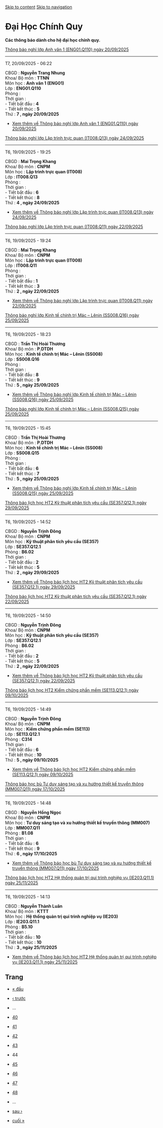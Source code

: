 [Skip to content](https://daa.uit.edu.vn/thongbaochinhquy?page=43#main)
 [Skip to navigation](https://daa.uit.edu.vn/thongbaochinhquy?page=43#main-nav)

Đại Học Chính Quy
=================

**Các thông báo dành cho hệ đại học chính quy.**

[Thông báo nghỉ lớp Anh văn 1 (ENG01.Q110) ngày 20/09/2025](https://daa.uit.edu.vn/node/36480)

-----------------------------------------------------------------------------------------------

T7, 20/09/2025 - 06:22

CBGD : **Nguyễn Trang Nhung**  
Khoa/ Bộ môn : **TTNN**  
Môn học : **Anh văn 1 (ENG01)**  
Lớp : **ENG01.Q110**  
Phòng :  
Thời gian :  
\- Tiết bắt đầu : **4**  
\- Tiết kết thúc : **5**  
Thứ : **7 , ngày 20/09/2025**

*   [Xem thêm về Thông báo nghỉ lớp Anh văn 1 (ENG01.Q110) ngày 20/09/2025](https://daa.uit.edu.vn/node/36480 "Thông báo nghỉ lớp Anh văn 1 (ENG01.Q110) ngày 20/09/2025")
    

[Thông báo nghỉ lớp Lập trình trực quan (IT008.Q13) ngày 24/09/2025](https://daa.uit.edu.vn/node/36479)

--------------------------------------------------------------------------------------------------------

T6, 19/09/2025 - 19:25

CBGD : **Mai Trọng Khang**  
Khoa/ Bộ môn : **CNPM**  
Môn học : **Lập trình trực quan (IT008)**  
Lớp : **IT008.Q13**  
Phòng :  
Thời gian :  
\- Tiết bắt đầu : **6**  
\- Tiết kết thúc : **8**  
Thứ : **4 , ngày 24/09/2025**

*   [Xem thêm về Thông báo nghỉ lớp Lập trình trực quan (IT008.Q13) ngày 24/09/2025](https://daa.uit.edu.vn/node/36479 "Thông báo nghỉ lớp Lập trình trực quan (IT008.Q13) ngày 24/09/2025")
    

[Thông báo nghỉ lớp Lập trình trực quan (IT008.Q11) ngày 22/09/2025](https://daa.uit.edu.vn/node/36478)

--------------------------------------------------------------------------------------------------------

T6, 19/09/2025 - 19:24

CBGD : **Mai Trọng Khang**  
Khoa/ Bộ môn : **CNPM**  
Môn học : **Lập trình trực quan (IT008)**  
Lớp : **IT008.Q11**  
Phòng :  
Thời gian :  
\- Tiết bắt đầu : **1**  
\- Tiết kết thúc : **3**  
Thứ : **2 , ngày 22/09/2025**

*   [Xem thêm về Thông báo nghỉ lớp Lập trình trực quan (IT008.Q11) ngày 22/09/2025](https://daa.uit.edu.vn/node/36478 "Thông báo nghỉ lớp Lập trình trực quan (IT008.Q11) ngày 22/09/2025")
    

[Thông báo nghỉ lớp Kinh tế chính trị Mác – Lênin (SS008.Q16) ngày 25/09/2025](https://daa.uit.edu.vn/node/36477)

------------------------------------------------------------------------------------------------------------------

T6, 19/09/2025 - 18:23

CBGD : **Trần Thị Hoài Thương**  
Khoa/ Bộ môn : **P.DTDH**  
Môn học : **Kinh tế chính trị Mác – Lênin (SS008)**  
Lớp : **SS008.Q16**  
Phòng :  
Thời gian :  
\- Tiết bắt đầu : **8**  
\- Tiết kết thúc : **9**  
Thứ : **5 , ngày 25/09/2025**

*   [Xem thêm về Thông báo nghỉ lớp Kinh tế chính trị Mác – Lênin (SS008.Q16) ngày 25/09/2025](https://daa.uit.edu.vn/node/36477 "Thông báo nghỉ lớp Kinh tế chính trị Mác – Lênin (SS008.Q16) ngày 25/09/2025")
    

[Thông báo nghỉ lớp Kinh tế chính trị Mác – Lênin (SS008.Q15) ngày 25/09/2025](https://daa.uit.edu.vn/node/36476)

------------------------------------------------------------------------------------------------------------------

T6, 19/09/2025 - 15:45

CBGD : **Trần Thị Hoài Thương**  
Khoa/ Bộ môn : **P.DTDH**  
Môn học : **Kinh tế chính trị Mác – Lênin (SS008)**  
Lớp : **SS008.Q15**  
Phòng :  
Thời gian :  
\- Tiết bắt đầu : **6**  
\- Tiết kết thúc : **7**  
Thứ : **5 , ngày 25/09/2025**

*   [Xem thêm về Thông báo nghỉ lớp Kinh tế chính trị Mác – Lênin (SS008.Q15) ngày 25/09/2025](https://daa.uit.edu.vn/node/36476 "Thông báo nghỉ lớp Kinh tế chính trị Mác – Lênin (SS008.Q15) ngày 25/09/2025")
    

[Thông báo lịch học HT2 Kỹ thuật phân tích yêu cầu (SE357.Q12.1) ngày 29/09/2025](https://daa.uit.edu.vn/node/36475)

---------------------------------------------------------------------------------------------------------------------

T6, 19/09/2025 - 14:52

CBGD : **Nguyễn Trịnh Đông**  
Khoa/ Bộ môn : **CNPM**  
Môn học : **Kỹ thuật phân tích yêu cầu (SE357)**  
Lớp : **SE357.Q12.1**  
Phòng : **B6.02**  
Thời gian :  
\- Tiết bắt đầu : **2**  
\- Tiết kết thúc : **5**  
Thứ : **2 , ngày 29/09/2025**

*   [Xem thêm về Thông báo lịch học HT2 Kỹ thuật phân tích yêu cầu (SE357.Q12.1) ngày 29/09/2025](https://daa.uit.edu.vn/node/36475 "Thông báo lịch học HT2 Kỹ thuật phân tích yêu cầu (SE357.Q12.1) ngày 29/09/2025")
    

[Thông báo lịch học HT2 Kỹ thuật phân tích yêu cầu (SE357.Q12.1) ngày 22/09/2025](https://daa.uit.edu.vn/node/36474)

---------------------------------------------------------------------------------------------------------------------

T6, 19/09/2025 - 14:50

CBGD : **Nguyễn Trịnh Đông**  
Khoa/ Bộ môn : **CNPM**  
Môn học : **Kỹ thuật phân tích yêu cầu (SE357)**  
Lớp : **SE357.Q12.1**  
Phòng : **B6.02**  
Thời gian :  
\- Tiết bắt đầu : **2**  
\- Tiết kết thúc : **5**  
Thứ : **2 , ngày 22/09/2025**

*   [Xem thêm về Thông báo lịch học HT2 Kỹ thuật phân tích yêu cầu (SE357.Q12.1) ngày 22/09/2025](https://daa.uit.edu.vn/node/36474 "Thông báo lịch học HT2 Kỹ thuật phân tích yêu cầu (SE357.Q12.1) ngày 22/09/2025")
    

[Thông báo lịch học HT2 Kiểm chứng phần mềm (SE113.Q12.1) ngày 09/10/2025](https://daa.uit.edu.vn/node/36473)

------------------------------------------------------------------------------------------------------------------

T6, 19/09/2025 - 14:49

CBGD : **Nguyễn Trịnh Đông**  
Khoa/ Bộ môn : **CNPM**  
Môn học : **Kiểm chứng phần mềm (SE113)**  
Lớp : **SE113.Q12.1**  
Phòng : **C314**  
Thời gian :  
\- Tiết bắt đầu : **6**  
\- Tiết kết thúc : **10**  
Thứ : **5 , ngày 09/10/2025**

*   [Xem thêm về Thông báo lịch học HT2 Kiểm chứng phần mềm (SE113.Q12.1) ngày 09/10/2025](https://daa.uit.edu.vn/node/36473 "Thông báo lịch học HT2 Kiểm chứng phần mềm (SE113.Q12.1) ngày 09/10/2025")
    

[Thông báo học bù Tư duy sáng tạo và xu hướng thiết kế truyền thông (MM007.Q11) ngày 17/10/2025](https://daa.uit.edu.vn/node/36472)

------------------------------------------------------------------------------------------------------------------------------------

T6, 19/09/2025 - 14:48

CBGD : **Nguyễn Hồng Ngọc**  
Khoa/ Bộ môn : **CNPM**  
Môn học : **Tư duy sáng tạo và xu hướng thiết kế truyền thông (MM007)**  
Lớp : **MM007.Q11**  
Phòng : **B1.08**  
Thời gian :  
\- Tiết bắt đầu : **6**  
\- Tiết kết thúc : **9**  
Thứ : **6 , ngày 17/10/2025**

*   [Xem thêm về Thông báo học bù Tư duy sáng tạo và xu hướng thiết kế truyền thông (MM007.Q11) ngày 17/10/2025](https://daa.uit.edu.vn/node/36472 "Thông báo học bù Tư duy sáng tạo và xu hướng thiết kế truyền thông (MM007.Q11) ngày 17/10/2025")
    

[Thông báo lịch học HT2 Hệ thống quản trị qui trình nghiệp vụ (IE203.Q11.1) ngày 25/11/2025](https://daa.uit.edu.vn/node/36471)

--------------------------------------------------------------------------------------------------------------------------------

T6, 19/09/2025 - 14:13

CBGD : **Nguyễn Thành Luân**  
Khoa/ Bộ môn : **KTTT**  
Môn học : **Hệ thống quản trị qui trình nghiệp vụ (IE203)**  
Lớp : **IE203.Q11.1**  
Phòng : **B5.10**  
Thời gian :  
\- Tiết bắt đầu : **10**  
\- Tiết kết thúc : **10**  
Thứ : **3 , ngày 25/11/2025**

*   [Xem thêm về Thông báo lịch học HT2 Hệ thống quản trị qui trình nghiệp vụ (IE203.Q11.1) ngày 25/11/2025](https://daa.uit.edu.vn/node/36471 "Thông báo lịch học HT2 Hệ thống quản trị qui trình nghiệp vụ (IE203.Q11.1) ngày 25/11/2025")
    

Trang
-----

*   [« đầu](https://daa.uit.edu.vn/thongbaochinhquy "Đến trang đầu tiên")
    
*   [‹ trước](https://daa.uit.edu.vn/thongbaochinhquy?page=42 "Đến trang kế trước")
    
*   …
*   [40](https://daa.uit.edu.vn/thongbaochinhquy?page=39 "Đến trang 40")
    
*   [41](https://daa.uit.edu.vn/thongbaochinhquy?page=40 "Đến trang 41")
    
*   [42](https://daa.uit.edu.vn/thongbaochinhquy?page=41 "Đến trang 42")
    
*   [43](https://daa.uit.edu.vn/thongbaochinhquy?page=42 "Đến trang 43")
    
*   44
*   [45](https://daa.uit.edu.vn/thongbaochinhquy?page=44 "Đến trang 45")
    
*   [46](https://daa.uit.edu.vn/thongbaochinhquy?page=45 "Đến trang 46")
    
*   [47](https://daa.uit.edu.vn/thongbaochinhquy?page=46 "Đến trang 47")
    
*   [48](https://daa.uit.edu.vn/thongbaochinhquy?page=47 "Đến trang 48")
    
*   …
*   [sau ›](https://daa.uit.edu.vn/thongbaochinhquy?page=44 "Đến trang kế sau")
    
*   [cuối »](https://daa.uit.edu.vn/thongbaochinhquy?page=1923 "Đến trang cuối cùng")